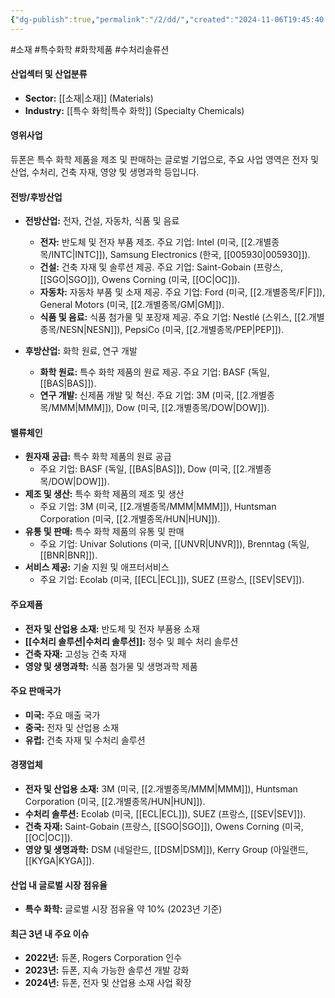 ```yaml
---
{"dg-publish":true,"permalink":"/2/dd/","created":"2024-11-06T19:45:40.348+09:00","updated":"2025-07-29T21:37:04.552+09:00"}
---
```


#소재 #특수화학 #화학제품 #수처리솔류션 

#### 산업섹터 및 산업분류

- **Sector:** [[소재\|소재]] (Materials)
- **Industry:** [[특수 화학\|특수 화학]] (Specialty Chemicals)

#### 영위사업

듀폰은 특수 화학 제품을 제조 및 판매하는 글로벌 기업으로, 주요 사업 영역은 전자 및 산업, 수처리, 건축 자재, 영양 및 생명과학 등입니다.

#### 전방/후방산업

- **전방산업:** 전자, 건설, 자동차, 식품 및 음료
    
    - **전자:** 반도체 및 전자 부품 제조. 주요 기업: Intel (미국, [[2.개별종목/INTC\|INTC]]), Samsung Electronics (한국, [[005930\|005930]]).
    - **건설:** 건축 자재 및 솔루션 제공. 주요 기업: Saint-Gobain (프랑스, [[SGO\|SGO]]), Owens Corning (미국, [[OC\|OC]]).
    - **자동차:** 자동차 부품 및 소재 제공. 주요 기업: Ford (미국, [[2.개별종목/F\|F]]), General Motors (미국, [[2.개별종목/GM\|GM]]).
    - **식품 및 음료:** 식품 첨가물 및 포장재 제공. 주요 기업: Nestlé (스위스, [[2.개별종목/NESN\|NESN]]), PepsiCo (미국, [[2.개별종목/PEP\|PEP]]).
- **후방산업:** 화학 원료, 연구 개발
    
    - **화학 원료:** 특수 화학 제품의 원료 제공. 주요 기업: BASF (독일, [[BAS\|BAS]]).
    - **연구 개발:** 신제품 개발 및 혁신. 주요 기업: 3M (미국, [[2.개별종목/MMM\|MMM]]), Dow (미국, [[2.개별종목/DOW\|DOW]]).

#### 밸류체인

- **원자재 공급:** 특수 화학 제품의 원료 공급
    - 주요 기업: BASF (독일, [[BAS\|BAS]]), Dow (미국, [[2.개별종목/DOW\|DOW]]).
- **제조 및 생산:** 특수 화학 제품의 제조 및 생산
    - 주요 기업: 3M (미국, [[2.개별종목/MMM\|MMM]]), Huntsman Corporation (미국, [[2.개별종목/HUN\|HUN]]).
- **유통 및 판매:** 특수 화학 제품의 유통 및 판매
    - 주요 기업: Univar Solutions (미국, [[UNVR\|UNVR]]), Brenntag (독일, [[BNR\|BNR]]).
- **서비스 제공:** 기술 지원 및 애프터서비스
    - 주요 기업: Ecolab (미국, [[ECL\|ECL]]), SUEZ (프랑스, [[SEV\|SEV]]).

#### 주요제품

- **전자 및 산업용 소재:** 반도체 및 전자 부품용 소재
- **[[수처리 솔루션\|수처리 솔루션]]:** 정수 및 폐수 처리 솔루션
- **건축 자재:** 고성능 건축 자재
- **영양 및 생명과학:** 식품 첨가물 및 생명과학 제품

#### 주요 판매국가

- **미국:** 주요 매출 국가
- **중국:** 전자 및 산업용 소재
- **유럽:** 건축 자재 및 수처리 솔루션

#### 경쟁업체

- **전자 및 산업용 소재:** 3M (미국, [[2.개별종목/MMM\|MMM]]), Huntsman Corporation (미국, [[2.개별종목/HUN\|HUN]]).
- **수처리 솔루션:** Ecolab (미국, [[ECL\|ECL]]), SUEZ (프랑스, [[SEV\|SEV]]).
- **건축 자재:** Saint-Gobain (프랑스, [[SGO\|SGO]]), Owens Corning (미국, [[OC\|OC]]).
- **영양 및 생명과학:** DSM (네덜란드, [[DSM\|DSM]]), Kerry Group (아일랜드, [[KYGA\|KYGA]]).

#### 산업 내 글로벌 시장 점유율

- **특수 화학:** 글로벌 시장 점유율 약 10% (2023년 기준)

#### 최근 3년 내 주요 이슈

- **2022년:** 듀폰, Rogers Corporation 인수
- **2023년:** 듀폰, 지속 가능한 솔루션 개발 강화
- **2024년:** 듀폰, 전자 및 산업용 소재 사업 확장
